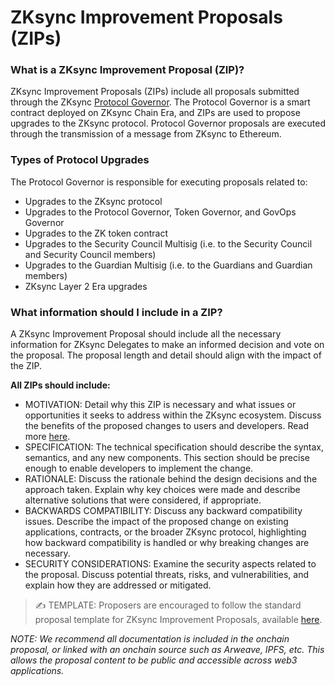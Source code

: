 # ZKsync Improvement Proposals (ZIPs)

### What is a ZKsync Improvement Proposal (ZIP)?

ZKsync Improvement Proposals (ZIPs) include all proposals submitted through the ZKsync [Protocol Governor](https://github.com/zksync-association/zk-governance/blob/master/l2-contracts/src/ZkProtocolGovernor.sol). The Protocol Governor is a smart contract deployed on ZKsync Chain Era, and ZIPs are used to propose upgrades to the ZKsync protocol. Protocol Governor proposals are executed through the transmission of a message from ZKsync to Ethereum.

### Types of Protocol Upgrades

The Protocol Governor is responsible for executing proposals related to:

* Upgrades to the ZKsync protocol
* Upgrades to the Protocol Governor, Token Governor, and GovOps Governor
* Upgrades to the ZK token contract
* Upgrades to the Security Council Multisig (i.e. to the Security Council and Security Council members)
* Upgrades to the Guardian Multisig (i.e. to the Guardians and Guardian members)
* ZKsync Layer 2 Era upgrades

### What information should I include in a ZIP?

A ZKsync Improvement Proposal should include all the necessary information for ZKsync Delegates to make an informed decision and vote on the proposal. The proposal length and detail should align with the impact of the ZIP.

**All ZIPs should include:**

* MOTIVATION: Detail why this ZIP is necessary and what issues or opportunities it seeks to address within the ZKsync ecosystem. Discuss the benefits of the proposed changes to users and developers. Read more [here](https://docs.zknation.io/zk-nation/zksync-governance-system-north-star).
* SPECIFICATION: The technical specification should describe the syntax, semantics, and any new components. This section should be precise enough to enable developers to implement the change.
* RATIONALE: Discuss the rationale behind the design decisions and the approach taken. Explain why key choices were made and describe alternative solutions that were considered, if appropriate.
* BACKWARDS COMPATIBILITY: Discuss any backward compatibility issues. Describe the impact of the proposed change on existing applications, contracts, or the broader ZKsync protocol, highlighting how backward compatibility is handled or why breaking changes are necessary.
* SECURITY CONSIDERATIONS: Examine the security aspects related to the proposal. Discuss potential threats, risks, and vulnerabilities, and explain how they are addressed or mitigated.

> ✍️ TEMPLATE: Proposers are encouraged to follow the standard proposal template for ZKsync Improvement Proposals, available [here](https://github.com/zksync-association/governance-resources/blob/main/proposal-templates/01_zip_template_protocol_governor.md).

_NOTE: We recommend all documentation is included in the onchain proposal, or linked with an onchain source such as Arweave, IPFS, etc. This allows the proposal content to be public and accessible across web3 applications._
